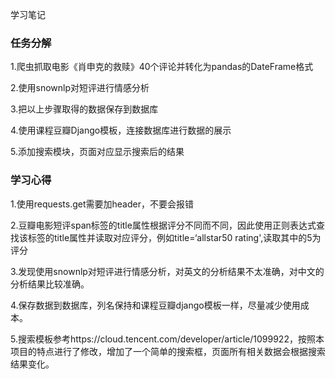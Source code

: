 学习笔记

### 任务分解

1.爬虫抓取电影《肖申克的救赎》40个评论并转化为pandas的DateFrame格式

2.使用snownlp对短评进行情感分析

3.把以上步骤取得的数据保存到数据库

4.使用课程豆瓣Django模板，连接数据库进行数据的展示

5.添加搜索模块，页面对应显示搜索后的结果

### 学习心得

1.使用requests.get需要加header，不要会报错

2.豆瓣电影短评span标签的title属性根据评分不同而不同，因此使用正则表达式查找该标签的title属性并读取对应评分，例如title=‘allstar50 rating',读取其中的5为评分

3.发现使用snownlp对短评进行情感分析，对英文的分析结果不太准确，对中文的分析结果比较准确。

4.保存数据到数据库，列名保持和课程豆瓣django模板一样，尽量减少使用成本。

5.搜索模板参考https://cloud.tencent.com/developer/article/1099922，按照本项目的特点进行了修改，增加了一个简单的搜索框，页面所有相关数据会根据搜索结果变化。

